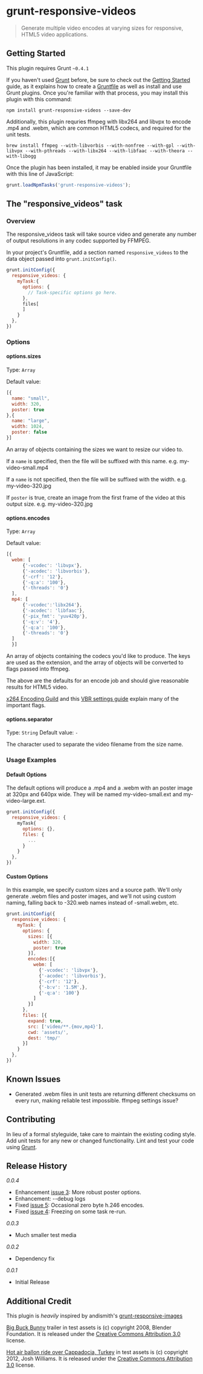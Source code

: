 # grunt-responsive-videos

> Generate multiple video encodes at varying sizes for responsive, HTML5 video applications.

## Getting Started
This plugin requires Grunt `~0.4.1`

If you haven't used [Grunt](http://gruntjs.com/) before, be sure to check out the [Getting Started](http://gruntjs.com/getting-started) guide, as it explains how to create a [Gruntfile](http://gruntjs.com/sample-gruntfile) as well as install and use Grunt plugins. Once you're familiar with that process, you may install this plugin with this command:

```shell
npm install grunt-responsive-videos --save-dev
```

Additionally, this plugin requries ffmpeg with libx264 and libvpx to encode .mp4 and .webm, which are common HTML5 codecs, and required for the unit tests.
```shell
brew install ffmpeg --with-libvorbis --with-nonfree --with-gpl --with-libvpx --with-pthreads --with-libx264 --with-libfaac --with-theora --with-libogg
```

Once the plugin has been installed, it may be enabled inside your Gruntfile with this line of JavaScript:

```js
grunt.loadNpmTasks('grunt-responsive-videos');
```

## The "responsive_videos" task

### Overview

The responsive_videos task will take source video and generate any number of output resolutions in any codec supported by FFMPEG.

In your project's Gruntfile, add a section named `responsive_videos` to the data object passed into `grunt.initConfig()`.

```js
grunt.initConfig({
  responsive_videos: {
    myTask:{
      options: {
        // Task-specific options go here.
      },
      files[
      ]
    }
  },
})
```

### Options

#### options.sizes
Type: `Array`

Default value:

```js
[{
  name: "small",
  width: 320,
  poster: true
},{
  name: "large",
  width: 1024,
  poster: false
}]
```

An array of objects containing the sizes we want to resize our video to.

If a `name` is specified, then the file will be suffixed with this name. e.g. my-video-small.mp4

If a `name` is not specified, then the file will be suffixed with the width. e.g. my-video-320.jpg

If `poster` is true, create an image from the first frame of the video at this output size. e.g. my-video-320.jpg

#### options.encodes
Type: `Array`

Default value:

```js
[{
  webm: [
      {'-vcodec': 'libvpx'},
      {'-acodec': 'libvorbis'},
      {'-crf': '12'},
      {'-q:a': '100'},
      {'-threads': '0'}
  ],
  mp4: [
      {'-vcodec':'libx264'},
      {'-acodec': 'libfaac'},
      {'-pix_fmt': 'yuv420p'},
      {'-q:v': '4'},
      {'-q:a': '100'},
      {'-threads': '0'}
  ]
  }]
```

An array of objects containing the codecs you'd like to produce. The keys are used as the extension, and the array of objects will be converted to flags passed into ffmpeg.

The above are the defaults for an encode job and should give reasonable results for HTML5 video.

[x264 Encoding Guild](https://ffmpeg.org/trac/ffmpeg/wiki/x264EncodingGuide) and this [VBR settings guide](http://slhck.info/video-encoding.html) explain many of the important flags.

#### options.separator
Type: `String`
Default value: `-`

The character used to separate the video filename from the size name.

### Usage Examples

#### Default Options
The default options will produce a .mp4 and a .webm with an poster image at 320px and 640px wide. They will be named my-video-small.ext and my-video-large.ext.

```js
grunt.initConfig({
  responsive_videos: {
    myTask{
      options: {},
      files: {
        ...
      }
    }
  },
})
```

#### Custom Options
In this example, we specify custom sizes and a source path. We'll only generate .webm files and poster images, and we'll not using custom naming, falling back to -320.web names instead of -small.webm, etc.

```js
grunt.initConfig({
  responsive_videos: {
    myTask: {
      options: {
        sizes: [{
          width: 320,
          poster: true
        }],
        encodes:[{
          webm: [
            {'-vcodec': 'libvpx'},
            {'-acodec': 'libvorbis'},
            {'-crf': '12'},
            {'-b:v': '1.5M',},
            {'-q:a': '100'}
          ]
        }]
      },
      files: [{
        expand: true,
        src: ['video/**.{mov,mp4}'],
        cwd: 'assets/',
        dest: 'tmp/'
      }]
    }
  },
})
```
## Known Issues
- Generated .webm files in unit tests are returning different checksums on every run, making reliable test impossible. ffmpeg settings issue?

## Contributing
In lieu of a formal styleguide, take care to maintain the existing coding style. Add unit tests for any new or changed functionality. Lint and test your code using [Grunt](http://gruntjs.com/).

## Release History
*0.0.4*

* Enhancement [issue 3](https://github.com/sjwilliams/grunt-responsive-videos/issues/3): More robust poster options.
* Enhancement: --debug logs
* Fixed [issue 5](https://github.com/sjwilliams/grunt-responsive-videos/issues/5): Occasional zero byte h.246 encodes.
* Fixed [issue 4](https://github.com/sjwilliams/grunt-responsive-videos/issues/4): Freezing on some task re-run. 

*0.0.3*

* Much smaller test media

*0.0.2*

* Dependency fix

*0.0.1*

* Initial Release

## Additional Credit 
This plugin is *heavily* inspired by andismith's [grunt-responsive-images](https://github.com/andismith/grunt-responsive-images)

[Big Buck Bunny](http://www.bigbuckbunny.org/) trailer in test assets is (c) copyright 2008, Blender Foundation. It is released under the [Creative Commons Attribution 3.0](http://creativecommons.org/licenses/by/3.0/) license.

[Hot air ballon ride over Cappadocia, Turkey](http://www.youtube.com/watch?v=xIR8TxSBgyg) in test assets is (c) copyright 2012, Josh Williams. It is released under the [Creative Commons Attribution 3.0](http://creativecommons.org/licenses/by/3.0/) license.
